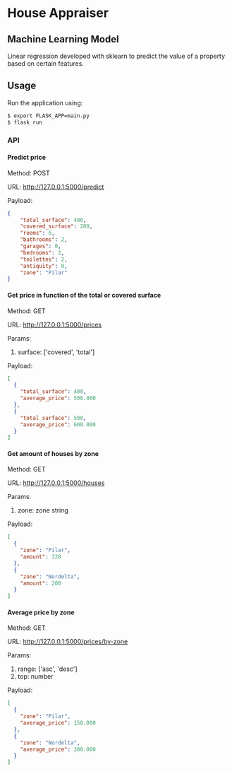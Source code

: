 # House Appraiser

## Machine Learning Model

Linear regression developed with sklearn to predict the value of a property based on certain features.

## Usage

Run the application using:

```bash
$ export FLASK_APP=main.py
$ flask run
```

### API

#### Predict price

Method: POST

URL: http://127.0.0.1:5000/predict

Payload:
```json
{
    "total_surface": 400,
    "covered_surface": 200,
    "rooms": 6,
    "bathrooms": 2,
    "garages": 0,
    "bedrooms": 2,
    "toilettes": 2,
    "antiquity": 0,
    "zone": "Pilar"
}
```

#### Get price in function of the total or covered surface

Method: GET

URL: http://127.0.0.1:5000/prices

Params:
1. surface: ['covered', 'total']

Payload:
```json
[
  {
	"total_surface": 400,
	"average_price": 500.000
  },
  {
	"total_surface": 500,
	"average_price": 600.000
  }
]
```

#### Get amount of houses by zone

Method: GET

URL: http://127.0.0.1:5000/houses

Params:
1. zone: zone string

Payload:
```json
[
  {
	"zone": "Pilar",
	"amount": 328
  },
  {
	"zone": "Nordelta",
	"amount": 200
  }
]

```

#### Average price by zone

Method: GET

URL: http://127.0.0.1:5000/prices/by-zone

Params:
1. range: ['asc', 'desc']
2. top: number

Payload:
```json
[
  {
    "zone": "Pilar",
	"average_price": 150.000
  },
  {
    "zone": "Nordelta",
	"average_price": 300.000
  }
]
```
